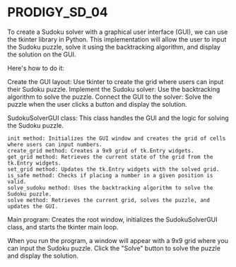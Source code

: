 # PRODIGY_SD_04
To create a Sudoku solver with a graphical user interface (GUI), we can use the tkinter library in Python. This implementation will allow the user to input the Sudoku puzzle, solve it using the backtracking algorithm, and display the solution on the GUI.

Here's how to do it:

  Create the GUI layout: Use tkinter to create the grid where users can input their Sudoku puzzle.
  Implement the Sudoku solver: Use the backtracking algorithm to solve the puzzle.
  Connect the GUI to the solver: Solve the puzzle when the user clicks a button and display the solution.

  SudokuSolverGUI class: This class handles the GUI and the logic for solving the Sudoku puzzle.

    init method: Initializes the GUI window and creates the grid of cells where users can input numbers.
    create_grid method: Creates a 9x9 grid of tk.Entry widgets.
    get_grid method: Retrieves the current state of the grid from the tk.Entry widgets.
    set_grid method: Updates the tk.Entry widgets with the solved grid.
    is_safe method: Checks if placing a number in a given position is valid.
    solve_sudoku method: Uses the backtracking algorithm to solve the Sudoku puzzle.
    solve method: Retrieves the current grid, solves the puzzle, and updates the GUI.

  Main program: Creates the root window, initializes the SudokuSolverGUI class, and starts the tkinter main loop.

When you run the program, a window will appear with a 9x9 grid where you can input the Sudoku puzzle. Click the "Solve" button to solve the puzzle and display the solution.
